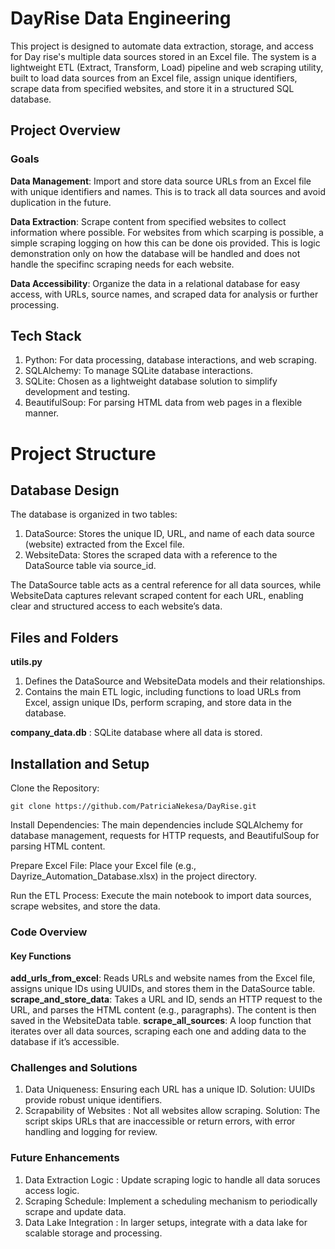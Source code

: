 # DayRise Data Engineering
This project is designed to automate data extraction, storage, and access for Day rise's  multiple data sources stored in an Excel file. The system is a lightweight ETL (Extract, Transform, Load) pipeline and web scraping utility, built to load data sources from an Excel file, assign unique identifiers, scrape data from specified websites, and store it in a structured SQL database.

## Project Overview
### Goals
**Data Management**: Import and store data source URLs from an Excel file with unique identifiers and names. This is to track all data sources and avoid duplication in the future.

**Data Extraction**: Scrape content from specified websites to collect information where possible. For websites from which scarping is possible, a simple scraping logging on how this can be done ois provided. This is logic demonstration only on how the database will be handled and does not handle the specifinc scraping needs for each website.

**Data Accessibility**: Organize the data in a relational database for easy access, with URLs, source names, and scraped data for analysis or further processing.

## Tech Stack
1. Python: For data processing, database interactions, and web scraping.
2. SQLAlchemy: To manage SQLite database interactions.
3. SQLite: Chosen as a lightweight database solution to simplify development and testing.
4. BeautifulSoup: For parsing HTML data from web pages in a flexible manner.

# Project Structure
## Database Design
The database is organized in two tables:
1. DataSource: Stores the unique ID, URL, and name of each data source (website) extracted from the Excel file.
2. WebsiteData: Stores the scraped data with a reference to the DataSource table via source_id.

The DataSource table acts as a central reference for all data sources, while WebsiteData captures relevant scraped content for each URL, enabling clear and structured access to each website’s data.

## Files and Folders
**utils.py**
1. Defines the DataSource and WebsiteData models and their relationships.
2. Contains the main ETL logic, including functions to load URLs from Excel, assign unique IDs, perform scraping, and store data in the database.

**company_data.db** : SQLite database where all data is stored.

## Installation and Setup
Clone the Repository:

```
git clone https://github.com/PatriciaNekesa/DayRise.git
```
Install Dependencies:
The main dependencies include SQLAlchemy for database management, requests for HTTP requests, and BeautifulSoup for parsing HTML content.

Prepare Excel File: Place your Excel file (e.g., Dayrize_Automation_Database.xlsx) in the project directory.

Run the ETL Process: Execute the main notebook to import data sources, scrape websites, and store the data.

### Code Overview
#### Key Functions
**add_urls_from_excel**: Reads URLs and website names from the Excel file, assigns unique IDs using UUIDs, and stores them in the DataSource table.
**scrape_and_store_data**: Takes a URL and ID, sends an HTTP request to the URL, and parses the HTML content (e.g., paragraphs). The content is then saved in the WebsiteData table.
**scrape_all_sources**: A loop function that iterates over all data sources, scraping each one and adding data to the database if it’s accessible.

### Challenges and Solutions
1. Data Uniqueness: Ensuring each URL has a unique ID. Solution: UUIDs provide robust unique identifiers.
2. Scrapability of Websites : Not all websites allow scraping. Solution: The script skips URLs that are inaccessible or return errors, with error handling and logging for review.

### Future Enhancements
1. Data Extraction Logic : Update scraping logic to handle all data soruces access logic. 
2. Scraping Schedule: Implement a scheduling mechanism to periodically scrape and update data.
3. Data Lake Integration : In larger setups, integrate with a data lake for scalable storage and processing.